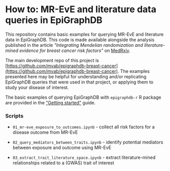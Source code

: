 # How to: MR-EvE and literature data queries in EpiGraphDB 

This repository contains basic examples for querying MR-EvE and literature data in EpiGraphDB. This code is made available alongside the analysis published in the article _"Integrating Mendelian randomization and literature-mined evidence for breast cancer risk factors"_ on [MedRxiv](https://www.medrxiv.org/content/10.1101/2022.07.19.22277795v1).

The main development repo of this project is [https://github.com/mvab/epigraphdb-breast-cancer](https://github.com/mvab/epigraphdb-breast-cancer). The examples presented here may be helpful for understanding and/or replicating EpiGraphDB queries that were used in that project, or applying them to study your disease of interest. 

The basic examples of querying EpiGraphDB with `epigraphdb-r` R package are provided in the ["Getting started"](https://mrcieu.github.io/epigraphdb-r/articles/getting-started-with-epigraphdb-r.html) guide.


### Scripts 

* `01_mr-eve_exposure_to_outcomes.ipynb` - collect all risk factors for a disease outcome from MR-EvE

* `02_query_mediators_between_traits.ipynb` - identify potential mediators between exposure and outcome using MR-EvE

* `03_extract_trait_literature_space.ipynb` - extract literature-mined relationships related to a (GWAS) trait of interest

